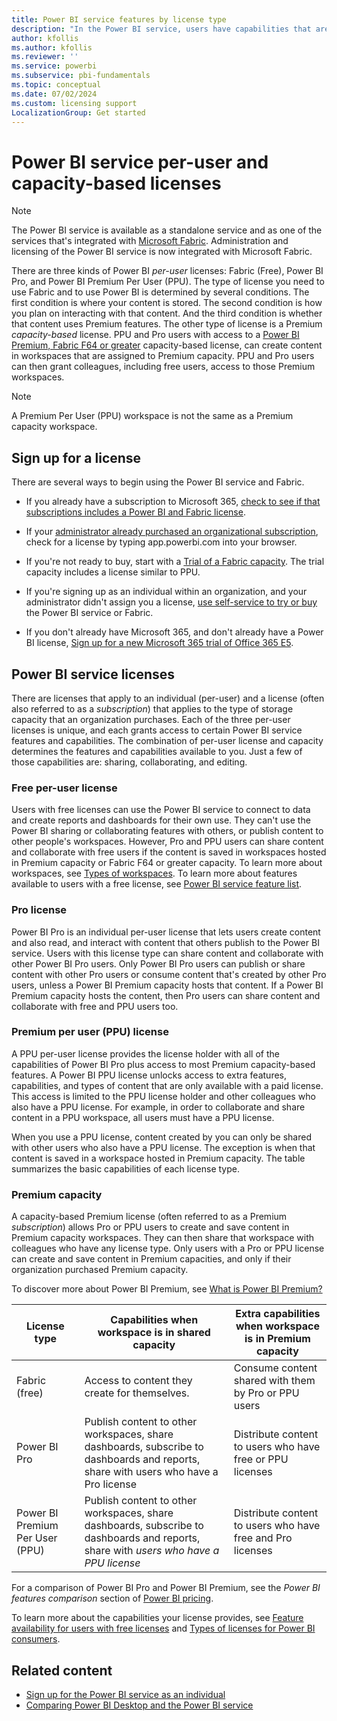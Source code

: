 ```yaml
---
title: Power BI service features by license type
description: "In the Power BI service, users have capabilities that are based on their per-user license and where content is stored."
author: kfollis
ms.author: kfollis
ms.reviewer: ''
ms.service: powerbi
ms.subservice: pbi-fundamentals
ms.topic: conceptual
ms.date: 07/02/2024
ms.custom: licensing support
LocalizationGroup: Get started
---
```


# Power BI service per-user and capacity-based licenses

> [!NOTE]
> The Power BI service is available as a standalone service and as one of the services that's integrated with [Microsoft Fabric](/fabric/get-started/microsoft-fabric-overview). Administration and licensing of the Power BI service is now integrated with Microsoft Fabric.

There are three kinds of Power BI *per-user* licenses: Fabric (Free), Power BI Pro, and Power BI Premium Per User (PPU). The type of license you need to use Fabric and to use Power BI is determined by several conditions.  The first condition is where your content is stored. The second condition is how you plan on interacting with that content. And the third condition is whether that content uses Premium features. The other type of license is a Premium *capacity-based* license. PPU and Pro users with access to a [Power BI Premium, Fabric F64 or greater](/power-bi/enterprise) capacity-based license, can create content in workspaces that are assigned to Premium capacity. PPU and Pro users can then grant colleagues, including free users, access to those Premium workspaces.

> [!NOTE]
> A Premium Per User (PPU) workspace is not the same as a Premium capacity workspace.  

## Sign up for a license

There are several ways to begin using the Power BI service and Fabric.

- If you already have a subscription to Microsoft 365, [check to see if that subscriptions includes a Power BI and Fabric license](../consumer/end-user-license.md).

- If your [administrator already purchased an organizational subscription](../enterprise/service-admin-manage-licenses.md), check for a license by typing app.powerbi.com into your browser.

- If you're not ready to buy, start with a [Trial of a Fabric capacity](/fabric/get-started/fabric-trial). The trial capacity includes a license similar to PPU.


- If you're signing up as an individual within an organization, and your administrator didn't assign you a license, [use self-service to try or buy](service-self-service-signup-purchase-for-power-bi.md) the Power BI service or Fabric.

- If you don't already have Microsoft 365, and don't already have a Power BI license, [Sign up for a new Microsoft 365 trial of Office 365 E5](../enterprise/service-admin-signing-up-for-power-bi-with-a-new-office-365-trial.md).



## Power BI service licenses

There are licenses that apply to an individual (per-user) and a license (often also referred to as a *subscription*) that applies to the type of storage capacity that an organization purchases. Each of the three per-user licenses is unique, and each grants access to certain Power BI service features and capabilities. The combination of per-user license and capacity determines the features and capabilities available to you. Just a few of those capabilities are: sharing, collaborating, and editing.

### Free per-user license

Users with free licenses can use the Power BI service to connect to data and create reports and dashboards for their own use. They can't use the Power BI sharing or collaborating features with others, or publish content to other people's workspaces. However, Pro and PPU users can share content and collaborate with free users if the content is saved in workspaces hosted in Premium capacity or Fabric F64 or greater capacity. To learn more about workspaces, see [Types of workspaces](../consumer/end-user-workspaces.md#types-of-workspaces). To learn more about features available to users with a free license, see [Power BI service feature list](../consumer/end-user-features.md).

### Pro license

Power BI Pro is an individual per-user license that lets users create content and also read, and interact with content that others publish to the Power BI service. Users with this license type can share content and collaborate with other Power BI Pro users. Only Power BI Pro users can publish or share content with other Pro users or consume content that's created by other Pro users, unless a Power BI Premium capacity hosts that content. If a Power BI Premium capacity hosts the content, then Pro users can share content and collaborate with free and PPU users too.

### Premium per user (PPU) license

A PPU per-user license provides the license holder with all of the capabilities of Power BI Pro plus access to most Premium capacity-based features. A Power BI PPU license unlocks access to extra features, capabilities, and types of content that are only available with a paid license. This access is limited to the PPU license holder and other colleagues who also have a PPU license. For example, in order to collaborate and share content in a PPU workspace, all users must have a PPU license.

When you use a PPU license, content created by you can only be shared with other users who also have a PPU license. The exception is when that content is saved in a workspace hosted in Premium capacity. The table summarizes the basic capabilities of each license type.

### Premium capacity

A capacity-based Premium license (often referred to as a Premium *subscription*) allows Pro or PPU users to create and save content in Premium capacity workspaces. They can then share that workspace with colleagues who have any license type. Only users with a Pro or PPU license can create and save content in Premium capacities, and only if their organization purchased Premium capacity. 

To discover more about Power BI Premium, see [What is Power BI Premium?](../enterprise/service-premium-what-is.md)

| License type | Capabilities when workspace is in shared capacity | Extra capabilities when workspace is in Premium capacity |
| --------- | ----------- | ----------- |
| Fabric (free) | Access to content they create for themselves. | Consume content shared with them by Pro or PPU users |
| Power BI Pro | Publish content to other workspaces, share dashboards, subscribe to dashboards and reports, share with users who have a Pro license | Distribute content to users who have free or PPU licenses |
| Power BI Premium Per User (PPU) | Publish content to other workspaces, share dashboards, subscribe to dashboards and reports, share with *users who have a PPU license* | Distribute content to users who have free and Pro licenses |

For a comparison of Power BI Pro and Power BI Premium, see the *Power BI features comparison* section of [Power BI pricing](https://powerbi.microsoft.com/pricing/).

To learn more about the capabilities your license provides, see [Feature availability for users with free licenses](../consumer/end-user-features.md) and [Types of licenses for Power BI consumers](../consumer/end-user-license.md).

## Related content

* [Sign up for the Power BI service as an individual](service-self-service-signup-for-power-bi.md)
* [Comparing Power BI Desktop and the Power BI service](service-service-vs-desktop.md)
